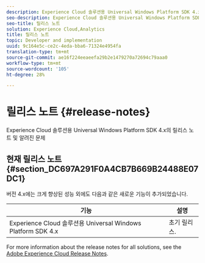 ```yaml
---
description: Experience Cloud 솔루션용 Universal Windows Platform SDK 4.x의 릴리스 노트 및 알려진 문제
seo-description: Experience Cloud 솔루션용 Universal Windows Platform SDK 4.x의 릴리스 노트 및 알려진 문제
seo-title: 릴리스 노트
solution: Experience Cloud,Analytics
title: 릴리스 노트
topic: Developer and implementation
uuid: 9c164e5c-ce2c-4eda-bba6-71324e4954fa
translation-type: tm+mt
source-git-commit: ae16f224eeaeefa29b2e1479270a72694c79aaa0
workflow-type: tm+mt
source-wordcount: '105'
ht-degree: 28%

---
```



# 릴리스 노트 {#release-notes}

Experience Cloud 솔루션용 Universal Windows Platform SDK 4.x의 릴리스 노트 및 알려진 문제

## 현재 릴리스 노트 {#section_DC697A291F0A4CB7B669B24488E07DC1}

버전 4.x에는 크게 향상된 성능 외에도 다음과 같은 새로운 기능이 추가되었습니다.

| 기능 | 설명 |
|--- |--- |
| Experience Cloud 솔루션용 Universal Windows Platform SDK 4.x | 초기 릴리스. |


For more information about the release notes for all solutions, see the [Adobe Experience Cloud Release Notes](https://docs.adobe.com/content/help/ko-KR/release-notes/experience-cloud/current.html).
